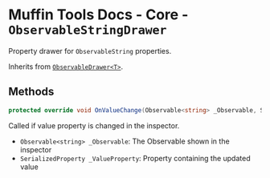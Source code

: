 # Muffin Tools Docs - Core - `ObservableStringDrawer`

Property drawer for `ObservableString` properties.

Inherits from [`ObservableDrawer<T>`](./observable-drawer.md).

## Methods

```cs
protected override void OnValueChange(Observable<string> _Observable, SerializedProperty _ValueProperty)
```

Called if value property is changed in the inspector.

* `Observable<string> _Observable`: The Observable shown in the inspector
* `SerializedProperty _ValueProperty`: Property containing the updated value